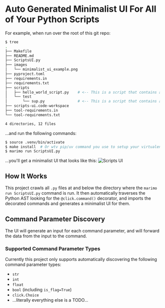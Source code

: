 # Auto Generated Minimalist UI For All of Your Python Scripts

For example, when run over the root of this git repo:

```bash
$ tree
.
├── Makefile
├── README.md
├── ScriptsUI.py
├── images
│   └── minimalist_ui_example.png
├── pyproject.toml
├── requirements.in
├── requirements.txt
├── scripts
│   ├── hello_world_script.py    # <-- This is a script that contains a @click.command()
│   └── test
│       └── sup.py               # <-- This is a script that contains a @click.command()
├── scripts-ui.code-workspace
├── tool-requirements.in
└── tool-requirements.txt

4 directories, 12 files
```

...and run the following commands:
```bash
$ source .venv/bin/activate
$ make install  # Or wtv pip/uv command you use to setup your virtualenv.
$ marimo run ScriptsUI.py
```

...you'll get a minimalist UI that looks like this:
![Scripts UI](https://raw.githubusercontent.com/JasonSteving99/python-script-ui/refs/heads/main/images/minimalist_ui_example.png)

## How It Works

This project crawls all `.py` files at and below the directory where the `marimo run ScriptsUI.py` command is run. It then automatically traverses the Python AST looking for the `@click.command()` decorator, and imports the decorated commands and generates a minimalist UI for them.

## Command Parameter Discovery

The UI will generate an input for each command parameter, and will forward the data from the input to the command.

### Supported Command Parameter Types

Currently this project only supports automatically discovering the following command parameter types:
- `str`
- `int`
- `float`
- `bool` (including `is_flag=True`)
- `click.Choice`
- ...literally everything else is a TODO...